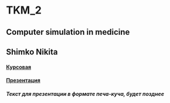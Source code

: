 # TKM_2
## Computer simulation in medicine
## Shimko Nikita 
#### [Курсовая](https://github.com/NikitaSH999/TKM_2/blob/master/Курсовая%20Работа%20Шимко%20Никита%20Вячеславович.docx)
#### [Презентация](https://github.com/NikitaSH999/TKM_2/blob/master/Презентация%20к%20Курсовой%20работе%2C%20Шимко%20Никита%20Вячеславович%2C%20ИВТ%202%20курс.pptx)
##### Текст для презентации в формате печа-куча, будет позднее
